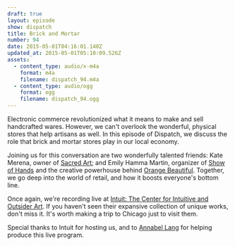 ```yaml
---
draft: true
layout: episode
show: dispatch
title: Brick and Mortar
number: 94
date: 2015-05-01T04:16:01.140Z
updated_at: 2015-05-01T05:10:09.526Z
assets:
  - content_type: audio/x-m4a
    format: m4a
    filename: dispatch_94.m4a
  - content_type: audio/ogg
    format: ogg
    filename: dispatch_94.ogg
---
```

Electronic commerce revolutionized what it means to make and sell handcrafted wares. However, we can't overlook the wonderful, physical stores that help artisans as well. In this episode of Dispatch, we discuss the role that brick and mortar stores play in our local economy.

Joining us for this conversation are two wonderfully talented friends: Kate Merena, owner of [Sacred Art](http://sacredartstore.com); and Emily Hamma Martin, organizer of [Show of Hands](http://showofhandschicago.com) and the creative powerhouse behind [Orange Beautiful](http://orangebeautiful.com). Together, we go deep into the world of retail, and how it boosts everyone's bottom line.

Once again, we're recording live at [Intuit: The Center for Intuitive and Outsider Art](http://art.org). If you haven't seen their expansive collection of unique works, don't miss it. It's worth making a trip to Chicago just to visit them.

Special thanks to Intuit for hosting us, and to [Annabel Lang](http://machine.fm/people/annabel-lang) for helping produce this live program.